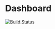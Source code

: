 # Dashboard

[![Build Status](https://travis-ci.org/octoai/enterprise-dashboard.svg?branch=master)](https://travis-ci.org/octoai/enterprise-dashboard)
